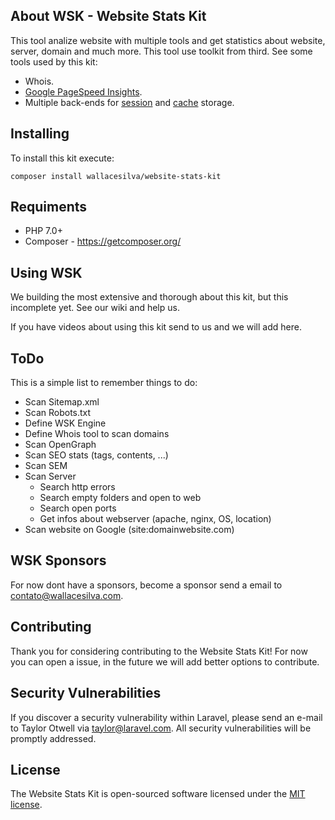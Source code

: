 ## About WSK - Website Stats Kit

This tool analize website with multiple tools and get statistics about website, server, domain and much more. This tool use toolkit from third. See some tools used by this kit:

- Whois.
- [Google PageSpeed Insights](https://developers.google.com/speed/pagespeed/insights/).
- Multiple back-ends for [session](https://laravel.com/docs/session) and [cache](https://laravel.com/docs/cache) storage.

## Installing

To install this kit execute:

```
composer install wallacesilva/website-stats-kit
```

## Requiments

- PHP 7.0+
- Composer - https://getcomposer.org/

## Using WSK

We building the most extensive and thorough about this kit, but this incomplete yet. See our wiki and help us.

If you have videos about using this kit send to us and we will add here.

## ToDo

This is a simple list to remember things to do:

- Scan Sitemap.xml
- Scan Robots.txt
- Define WSK Engine
- Define Whois tool to scan domains
- Scan OpenGraph
- Scan SEO stats (tags, contents, ...)
- Scan SEM
- Scan Server 
	- Search http errors
	- Search empty folders and open to web
	- Search open ports
	- Get infos about webserver (apache, nginx, OS, location)
- Scan website on Google (site:domainwebsite.com)

## WSK Sponsors

For now dont have a sponsors, become a sponsor send a email to [contato@wallacesilva.com](mailto:contato@wallacesilva.com).

## Contributing

Thank you for considering contributing to the Website Stats Kit! For now you can open a issue, in the future we will add better options to contribute.

## Security Vulnerabilities

If you discover a security vulnerability within Laravel, please send an e-mail to Taylor Otwell via [taylor@laravel.com](mailto:taylor@laravel.com). All security vulnerabilities will be promptly addressed.

## License

The Website Stats Kit is open-sourced software licensed under the [MIT license](https://opensource.org/licenses/MIT).

